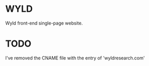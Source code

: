 # WYLD

Wyld front-end single-page website.

# TODO 

I've removed the CNAME file with the entry of 'wyldresearch.com'


